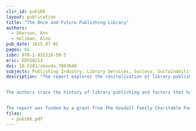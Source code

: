 ```yaml
---
clir_id: pub166
layout: publication
title: "The Once and Future Publishing Library"
authors: 
  - Okerson, Ann
  - Holzman, Alex
pub_date: 2015-07-01
pages: 65
isbn: 978-1-932326-50-5
eric: ED558213
doi: 10.5281/zenodo.7803648
subjects: Publishing Industry, Library Services, Success, Sustainability, History, Institutional Cooperation, Surveys, Financial Support, Academic Libraries, Research Libraries
description: "The report explores the revitalization of library publishing and its possible future, and examines elements that influence the success and sustainability of library publishing initiatives.


The authors trace the history of library publishing and factors that have transformed the publishing landscape, and describe several significant library-press collaborations forged over the past two decades. Authors include results of a survey they conducted to better understand how current library publishing initiatives are supported financially. They conclude with a series of observations about the range of publishing initiatives in American academic libraries.


The report was funded by a grant from The Goodall Family Charitable Foundation."
files:
  - pub166.pdf
---
```

